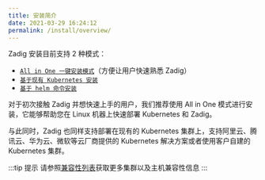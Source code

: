```yaml
---
title: 安装简介
date: 2021-03-29 16:24:12
permalink: /install/overview/
---
```


Zadig 安装目前支持 2 种模式：
- [`All in One 一键安装模式`](/install/all-in-one/)（方便让用户快速熟悉 Zadig）
- [`基于现有 Kubernetes 安装`](/install/install-on-k8s/)
- [`基于 helm 命令安装`](/install/helm-deploy/)

对于初次接触 Zadig 并想快速上手的用户，我们推荐使用 All in One 模式进行安装，它能够帮助您在 Linux 机器上快速部署 Kubernetes 和 Zadig。

与此同时，Zadig 也同样支持部署在现有的 Kubernetes 集群上，支持阿里云、腾讯云、华为云、微软等云厂商提供的 Kubernetes 解决方案或者使用客户自建的 Kubernetes 集群。

:::tip 提示
请参照[兼容性列表](/install/compatibility)获取更多集群以及主机兼容性信息
:::

